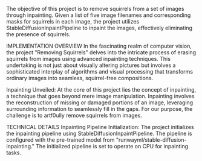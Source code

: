 The objective of this project is to remove squirrels from a set of images through inpainting. Given a list of five image filenames and corresponding masks for squirrels in each image, the project utilizes StableDiffusionInpaintPipeline to inpaint the images, effectively eliminating the presence of squirrels.

IMPLEMENTATION OVERVIEW
In the fascinating realm of computer vision, the project "Removing Squirrels" delves into the intricate process of erasing squirrels from images using advanced inpainting techniques. This undertaking is not just about visually altering pictures but involves a sophisticated interplay of algorithms and visual processing that transforms ordinary images into seamless, squirrel-free compositions.

Inpainting Unveiled:
At the core of this project lies the concept of inpainting, a technique that goes beyond mere image manipulation. Inpainting involves the reconstruction of missing or damaged portions of an image, leveraging surrounding information to seamlessly fill in the gaps. For our purpose, the challenge is to artf0ully remove squirrels from images.

TECHNICAL DETAILS
Inpainting Pipeline Initialization:
The project initializes the inpainting pipeline using StableDiffusionInpaintPipeline. The pipeline is configured with the pre-trained model from "runwayml/stable-diffusion-inpainting." The initialized pipeline is set to operate on CPU for inpainting tasks.
